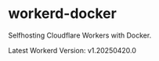 # workerd-docker 
Selfhosting Cloudflare Workers with Docker.

Latest Workerd Version: v1.20250420.0